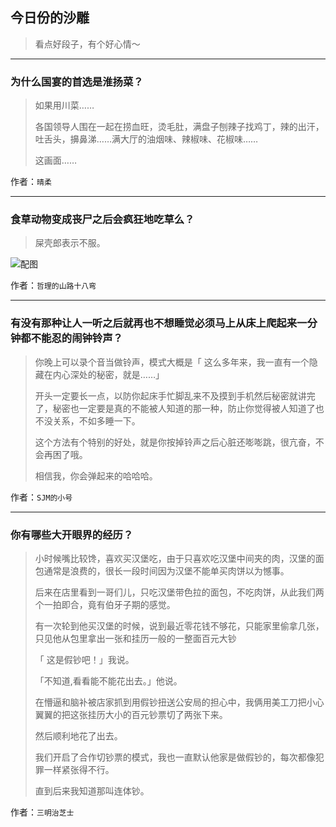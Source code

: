 ## 今日份的沙雕

> 看点好段子，有个好心情～


 
---

### 为什么国宴的首选是淮扬菜？

> 如果用川菜……
> 
> 各国领导人围在一起在捞血旺，烫毛肚，满盘子刨辣子找鸡丁，辣的出汗，吐舌头，擤鼻涕……满大厅的油烟味、辣椒味、花椒味……
> 
> 这画面……


作者：`晴柔`

---

### 食草动物变成丧尸之后会疯狂地吃草么？

> 屎壳郎表示不服。



![配图](http://pic1.zhimg.com/70/9ef739299a69a0aaf99bfbd39b68bbc0_b.jpg)


作者：`哲理的山路十八弯`

---

### 有没有那种让人一听之后就再也不想睡觉必须马上从床上爬起来一分钟都不能忍的闹钟铃声？

> 你晚上可以录个音当做铃声，模式大概是「 这么多年来，我一直有一个隐藏在内心深处的秘密，就是……」
> 
> 开头一定要长一点，以防你起床手忙脚乱来不及摸到手机然后秘密就讲完了，秘密也一定要是真的不能被人知道的那一种，防止你觉得被人知道了也不没关系，不如多睡一下。
> 
> 这个方法有个特别的好处，就是你按掉铃声之后心脏还嘭嘭跳，很亢奋，不会再困了哦。
> 
> 相信我，你会弹起来的哈哈哈。


作者：`SJM的小号`

---

### 你有哪些大开眼界的经历？

> 小时候嘴比较馋，喜欢买汉堡吃，由于只喜欢吃汉堡中间夹的肉，汉堡的面包通常是浪费的，很长一段时间因为汉堡不能单买肉饼以为憾事。
> 
> 后来在店里看到一哥们儿，只吃汉堡带色拉的面包，不吃肉饼，从此我们两个一拍即合，竟有伯牙子期的感觉。
> 
> 有一次轮到他买汉堡的时候，说到最近零花钱不够花，只能家里偷拿几张，只见他从包里拿出一张和挂历一般的一整面百元大钞
> 
> 「 这是假钞吧！」我说。
> 
> 「不知道,看看能不能花出去。」他说。
> 
> 在懵逼和脑补被店家抓到用假钞扭送公安局的担心中，我俩用美工刀把小心翼翼的把这张挂历大小的百元钞票切了两张下来。
> 
> 然后顺利地花了出去。
> 
> 我们开启了合作切钞票的模式，我也一直默认他家是做假钞的，每次都像犯罪一样紧张得不行。
> 
> 直到后来我知道那叫连体钞。


作者：`三明治芝士`